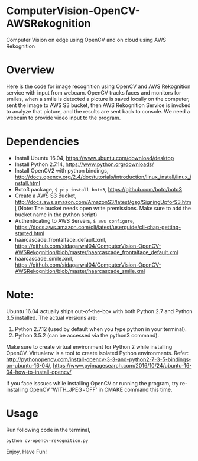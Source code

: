 # ComputerVision-OpenCV-AWSRekognition
Computer Vision on edge using OpenCV and on cloud using AWS Rekognition

# Overview
Here is the code for image recognition using OpenCV and AWS Rekognition service with input from webcam. OpenCV tracks faces and monitors for smiles, when a smile is detected a picture is saved locally on the computer, sent the image to AWS S3 bucket, then AWS Rekognition Service is invoked to analyze that picture, and the results are sent back to console. We need a webcam to provide video input to the program.  

# Dependencies
- Install Ubuntu 16.04, https://www.ubuntu.com/download/desktop
- Install Python 2.7.14, https://www.python.org/downloads/
- Install OpenCV2 with python bindings, http://docs.opencv.org/2.4/doc/tutorials/introduction/linux_install/linux_install.html
- Boto3 package, `$ pip install boto3`, https://github.com/boto/boto3
- Create a AWS S3 Bucket, http://docs.aws.amazon.com/AmazonS3/latest/gsg/SigningUpforS3.html (Note: The bucket needs open write premissions. Make sure to add the bucket name in the python script)
- Authenticating to AWS Servers, `$ aws configure`, https://docs.aws.amazon.com/cli/latest/userguide/cli-chap-getting-started.html
- haarcascade_frontalface_default.xml, https://github.com/sidagarwal04/ComputerVision-OpenCV-AWSRekognition/blob/master/haarcascade_frontalface_default.xml
- haarcascade_smile.xml, https://github.com/sidagarwal04/ComputerVision-OpenCV-AWSRekognition/blob/master/haarcascade_smile.xml

# Note: 
Ubuntu 16.04 actually ships out-of-the-box with both Python 2.7 and Python 3.5 installed. The actual versions are:
 1. Python 2.7.12 (used by default when you type python in your terminal).
 2. Python 3.5.2 (can be accessed via the python3 command).
    
Make sure to create virtual environment for Python 2 while installing OpenCV. Virtualenv is a tool to create isolated Python environments. Refer: http://pythonopencv.com/install-opencv-3-3-and-python2-7-3-5-bindings-on-ubuntu-16-04/, https://www.pyimagesearch.com/2016/10/24/ubuntu-16-04-how-to-install-opencv/

If you face isssues while installing OpenCV or running the program, try re-installing OpenCV 'WITH_JPEG=OFF' in CMAKE command this time.


# Usage
Run following code in the terminal,

`python cv-opencv-rekognition.py`

Enjoy, Have Fun!
